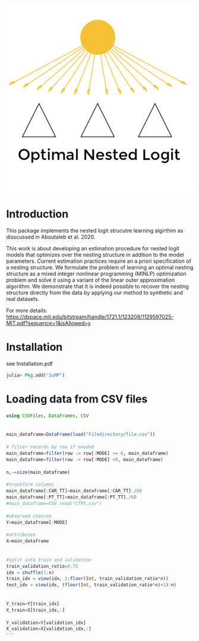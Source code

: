 

![Alt text](ONL.png?raw=true "Optimal Nested Logit")
# Introduction
This package implements the nested logit strucutre learning algirthim as disscussed in Aboutaleb et al. 2020.

This work is about developing an estimation procedure for nested logit models that optimizes over
the nesting structure in addition to the model parameters. Current estimation practices require
an a priori specification of a nesting structure. We formulate the problem of learning an optimal
nesting structure as a mixed integer nonlinear programming (MINLP) optimization problem and
solve it using a variant of the linear outer approximation algorithm. We demonstrate that it is
indeed possible to recover the nesting structure directly from the data by applying our method to
synthetic and real datasets.

For more details: https://dspace.mit.edu/bitstream/handle/1721.1/123208/1129597025-MIT.pdf?sequence=1&isAllowed=y 

# Installation 

see Installation.pdf
```julia
julia> Pkg.add("JuMP")
```
# Loading data from CSV files 

```julia
using CSVFiles, DataFrames, CSV


main_dataframe=DataFrame(load("Filedirectory/file.csv"))

# filter records by row if needed
main_dataframe=filter(row -> row[:MODE] <= 6, main_dataframe)
main_dataframe=filter(row -> row[:MODE] >0, main_dataframe)

n,~=size(main_dataframe)

#transform columns
main_dataframe[:CAR_TT]=main_dataframe[:CAR_TT]./60
main_dataframe[:PT_TT]=main_dataframe[:PT_TT]./60
#main_dataframe=CSV.read("CTPS.csv")

#observed choices
Y=main_dataframe[:MODE]

#attributes
X=main_dataframe


#split into train and validation
train_validation_ratio=0.75
idx = shuffle(1:n)
train_idx = view(idx, 1:floor(Int, train_validation_ratio*n))
test_idx = view(idx, (floor(Int, train_validation_ratio*n)+1):n)


Y_train=Y[train_idx]
X_train=X[train_idx,:]

Y_validation=Y[validation_idx]
X_validation=X[validation_idx,:]
'''

